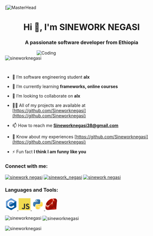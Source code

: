 [![MasterHead](https://i.pinimg.com/originals/87/f3/f1/87f3f1425b217691da645e97dbb50d55.gif)

<h1 align="center">Hi 👋, I'm SINEWORK NEGASI</h1>
<h3 align="center">A passionate software developer from Ethiopia</h3>
<img align="right" alt="Coding" width="400" src="https://cdn.dribbble.com/users/1162077/screenshots/3848914/programmer.gif">

<p align="left"> <img src="https://komarev.com/ghpvc/?username=sineworknegasi&label=Profile%20views&color=0e75b6&style=flat" alt="sineworknegasi" /> </p>

<p align="left"> <a href="https://twitter.com/" target="blank"><img src="https://img.shields.io/twitter/follow/?logo=twitter&style=for-the-badge" alt="" /></a> </p>

- 🔭 I’m software engineering student **alx**

- 🌱 I’m currently learning **frameworks, online courses**

- 👯 I’m looking to collaborate on **alx**

- 👨‍💻 All of my projects are available at [https://github.com/Sineworknegasi](https://github.com/Sineworknegasi)

- 📫 How to reach me **Sineworknegasi38@gmail.com**

- 📄 Know about my experiences [https://github.com/Sineworknegasi](https://github.com/Sineworknegasi)

- ⚡ Fun fact **I think I am funny like you**

<h3 align="left">Connect with me:</h3>
<p align="left">
<a href="https://fb.com/sinework negasi" target="blank"><img align="center" src="https://raw.githubusercontent.com/rahuldkjain/github-profile-readme-generator/master/src/images/icons/Social/facebook.svg" alt="sinework negasi" height="30" width="40" /></a>
<a href="https://instagram.com/sinework_negasi" target="blank"><img align="center" src="https://raw.githubusercontent.com/rahuldkjain/github-profile-readme-generator/master/src/images/icons/Social/instagram.svg" alt="sinework_negasi" height="30" width="40" /></a>
<a href="https://www.youtube.com/c/sinework negasi" target="blank"><img align="center" src="https://raw.githubusercontent.com/rahuldkjain/github-profile-readme-generator/master/src/images/icons/Social/youtube.svg" alt="sinework negasi" height="30" width="40" /></a>
</p>

<h3 align="left">Languages and Tools:</h3>
<p align="left"> <a href="https://www.cprogramming.com/" target="_blank" rel="noreferrer"> <img src="https://raw.githubusercontent.com/devicons/devicon/master/icons/c/c-original.svg" alt="c" width="40" height="40"/> </a> <a href="https://developer.mozilla.org/en-US/docs/Web/JavaScript" target="_blank" rel="noreferrer"> <img src="https://raw.githubusercontent.com/devicons/devicon/master/icons/javascript/javascript-original.svg" alt="javascript" width="40" height="40"/> </a> <a href="https://www.python.org" target="_blank" rel="noreferrer"> <img src="https://raw.githubusercontent.com/devicons/devicon/master/icons/python/python-original.svg" alt="python" width="40" height="40"/> </a> <a href="https://www.ruby-lang.org/en/" target="_blank" rel="noreferrer"> <img src="https://raw.githubusercontent.com/devicons/devicon/master/icons/ruby/ruby-original.svg" alt="ruby" width="40" height="40"/> </a> </p>

<p><img align="left" src="https://github-readme-stats.vercel.app/api/top-langs?username=sineworknegasi&show_icons=true&locale=en&layout=compact" alt="sineworknegasi" /></p>

<p>&nbsp;<img align="center" src="https://github-readme-stats.vercel.app/api?username=sineworknegasi&show_icons=true&locale=en" alt="sineworknegasi" /></p>

<p><img align="center" src="https://github-readme-streak-stats.herokuapp.com/?user=sineworknegasi&" alt="sineworknegasi" /></p>

